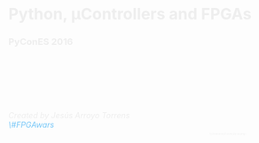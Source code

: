 <!-- .slide: data-background="resources/0.cover/background.png" -->

</br></br></br>

<h1 style="color: #EEEEEE;">
  Python, &micro;Controllers and FPGAs
</h1>

<h3 style="color: #EEEEEE;">
  PyConES 2016
</h3>

</br></br></br></br></br>

<i style="color: #EEEEEE;">
  Created by Jesús Arroyo Torrens
<i>

<div style="color: #77C7F7;">
  \#FPGAwars
</div>

<div class="row" style="float: right; transform: scale(0.3, 0.3); -ms-transform: scale(0.3, 0.3); -webkit-transform: scale(0.3, 0.3);">
  ![](resources/0.cover/by-sa.png)
</div>
